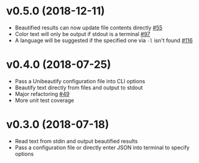 # v0.5.0 (2018-12-11)
- Beautified results can now update file contents directly [#55](https://github.com/Unibeautify/unibeautify-cli/pull/55)
- Color text will only be output if stdout is a terminal [#97](https://github.com/Unibeautify/unibeautify-cli/pull/97)
- A language will be suggested if the specified one via `-l` isn't found [#116](https://github.com/Unibeautify/unibeautify-cli/pull/116)

# v0.4.0 (2018-07-25)
- Pass a Unibeautify configuration file into CLI options
- Beautify text directly from files and output to stdout
- Major refactoring [#49](https://github.com/Unibeautify/unibeautify-cli/issues/49)
- More unit test coverage

# v0.3.0 (2018-07-18)
- Read text from stdin and output beautified results
- Pass a configuration file or directly enter JSON into terminal to specify options